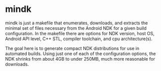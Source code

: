 # mindk

mindk is just a makefile that enumerates, downloads, and extracts the minimal set of files necessary from the Android NDK for a given build configuration. In the makefile there are options for NDK version, host OS, Android API level, C++ STL, compiler toolchain, and cpu architecture(s). 

The goal here is to generate compact NDK distributions for use in automated builds. Using just one of each of the configuration options, the NDK shrinks from about 4GB to under 250MB, much more reasonable for downloads.
